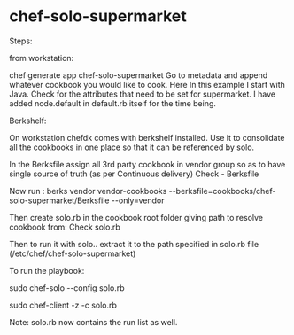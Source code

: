 # chef-solo-supermarket

Steps:

from workstation: 

chef generate app chef-solo-supermarket
Go to metadata and append whatever cookbook you would like to cook. Here In this example I start with Java.
Check for the attributes that need to be set for supermarket.
I have added node.default in default.rb itself for the time being.

Berkshelf:

On workstation chefdk comes with berkshelf installed. Use it to consolidate all the cookbooks in one place so that it can be referenced by solo.

In the Berksfile assign all 3rd party cookbook in vendor group so as to have single source of truth (as per Continuous delivery)
Check - Berksfile

Now run :
berks vendor vendor-cookbooks --berksfile=cookbooks/chef-solo-supermarket/Berksfile --only=vendor

Then create solo.rb in the cookbook root folder giving path to resolve cookbook from:
Check solo.rb

Then to run it with solo.. extract it to the path specified in solo.rb file (/etc/chef/chef-solo-supermarket)

To run the playbook:

sudo chef-solo --config solo.rb

sudo chef-client -z -c solo.rb

Note: solo.rb now contains the run list as well.


